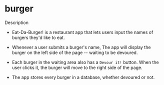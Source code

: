 # burger
Description


* Eat-Da-Burger! is a restaurant app that lets users input the names of burgers they'd like to eat.

* Whenever a user submits a burger's name, The app will display the burger on the left side of the page -- waiting to be devoured.

* Each burger in the waiting area also has a `Devour it!` button. When the user clicks it, the burger will move to the right side of the page.

* The app stores every burger in a database, whether devoured or not.
